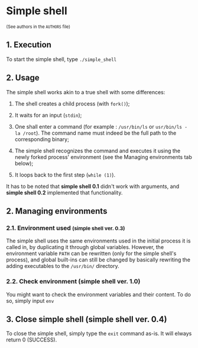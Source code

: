 # Simple shell
<small>(See authors in the ```AUTHORS``` file)</small>

## 1. Execution
To start the simple shell, type ```./simple_shell```

## 2. Usage
The simple shell works akin to a true shell with some differences:

1. The shell creates a child process (with ```fork()```);

2. It waits for an input (```stdin```);

3. One shall enter a command (for example : ```/usr/bin/ls``` or ```usr/bin/ls -la /root```). The command name must indeed be the full path to the corresponding binary;

4. The simple shell recognizes the command and executes it using the newly forked process' environment (see the Managing environments tab below);

5. It loops back to the first step (```while (1)```).

It has to be noted that **simple shell 0.1** didn't work with arguments, and **simple shell 0.2** implemented that functionality.

## 2. Managing environments
### 2.1. Environment used <small>(simple shell ver. 0.3)</small>
The simple shell uses the same environments used in the initial process it is called in, by duplicating it through global variables. However, the environment variable ```PATH``` can be rewritten (only for the simple shell's process), and global built-ins can still be changed by basically rewriting the adding executables to the ```/usr/bin/``` directory.

### 2.2. Check environment (simple shell ver. 1.0)
You might want to check the environment variables and their content. To do so, simply input ```env```

## 3. Close simple shell (simple shell ver. 0.4)
To close the simple shell, simply type the ```exit``` command as-is. It will elways return 0 (SUCCESS).
